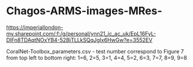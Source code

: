 # Chagos-ARMS-images-MRes-

https://imperiallondon-my.sharepoint.com/:f:/g/personal/ynn21_ic_ac_uk/EpL16FyL-DlFn8TDAqtNOxYB4-52BjTLLkSQqJgIx6HwGw?e=3552EV

CoralNet-Toolbox_parameters.csv - test number correspond to Figure 7 from top left to bottom right: 1=6, 2=5, 3=1, 4=4, 5=2, 6=3, 7=7, 8=9, 9=8
